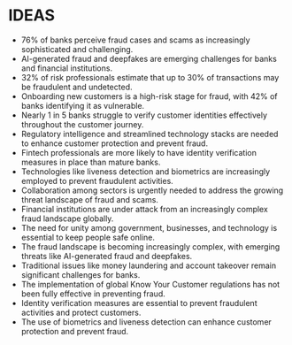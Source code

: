 # IDEAS
* 76% of banks perceive fraud cases and scams as increasingly sophisticated and challenging.
* AI-generated fraud and deepfakes are emerging challenges for banks and financial institutions.
* 32% of risk professionals estimate that up to 30% of transactions may be fraudulent and undetected.
* Onboarding new customers is a high-risk stage for fraud, with 42% of banks identifying it as vulnerable.
* Nearly 1 in 5 banks struggle to verify customer identities effectively throughout the customer journey.
* Regulatory intelligence and streamlined technology stacks are needed to enhance customer protection and prevent fraud.
* Fintech professionals are more likely to have identity verification measures in place than mature banks.
* Technologies like liveness detection and biometrics are increasingly employed to prevent fraudulent activities.
* Collaboration among sectors is urgently needed to address the growing threat landscape of fraud and scams.
* Financial institutions are under attack from an increasingly complex fraud landscape globally.
* The need for unity among government, businesses, and technology is essential to keep people safe online.
* The fraud landscape is becoming increasingly complex, with emerging threats like AI-generated fraud and deepfakes.
* Traditional issues like money laundering and account takeover remain significant challenges for banks.
* The implementation of global Know Your Customer regulations has not been fully effective in preventing fraud.
* Identity verification measures are essential to prevent fraudulent activities and protect customers.
* The use of biometrics and liveness detection can enhance customer protection and prevent fraud.
